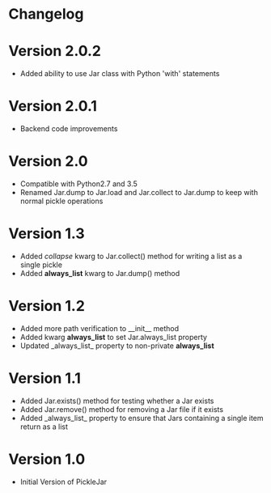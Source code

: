 # Changelog

# Version 2.0.2
 * Added ability to use Jar class with Python 'with' statements

# Version 2.0.1
 * Backend code improvements

# Version 2.0
 * Compatible with Python2.7 and 3.5
 * Renamed Jar.dump to Jar.load and Jar.collect to Jar.dump to keep with normal pickle operations

# Version 1.3
 * Added *collapse* kwarg to Jar.collect() method for writing a list as a single pickle
 * Added **always_list** kwarg to Jar.dump() method

# Version 1.2
 * Added more path verification to \_\_init__ method
 * Added kwarg **always_list** to set Jar.always_list property
 * Updated \_always_list_ property to non-private **always_list**

# Version 1.1
 * Added Jar.exists() method for testing whether a Jar exists
 * Added Jar.remove() method for removing a Jar file if it exists
 * Added \_always_list_ property to ensure that Jars containing a single item return as a list

# Version 1.0
 * Initial Version of PickleJar
